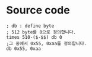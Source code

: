 # Source code

    ; db : define byte
    ; 512 byte를 0으로 정의합니다.
    times 510-($-$$) db 0
    ;그 중에서 0x55, 0xaa를 정의합니다.
    db 0x55, 0xaa
